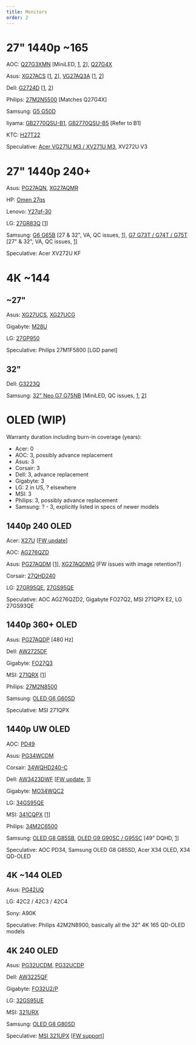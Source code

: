 ```yaml
---
title: Monitors
order: 2
---
```


# 27" 1440p ~165

AOC: [Q27G3XMN](<https://www.youtube.com/watch?v=XbQ8Pe4WVxc>) [MiniLED, [1](<https://www.rtings.com/monitor/reviews/aoc/q27g3xmn>), [2](<https://tftcentral.co.uk/reviews/aoc-q27g3xmn>)], [Q27G4X](<https://www.youtube.com/watch?v=Ix9jwP_q_IM>)

Asus: [XG27ACS](<https://www.youtube.com/watch?v=cXgvP84g2BU>) [[1](<https://www.rtings.com/monitor/reviews/asus/rog-strix-xg27acs>), [2](<https://www.youtube.com/watch?v=G2T1wNu6Q6Y>)], [VG27AQ3A](<https://www.youtube.com/watch?v=jogkXwQwQI4>) [[1](<https://www.youtube.com/watch?v=__WHIe_KPXY>), [2](<https://www.youtube.com/watch?v=X39gYoif7Jk>)]

Dell: [G2724D](<https://www.youtube.com/watch?v=pw9ByU6AOd8>) [[1](<https://www.rtings.com/monitor/reviews/dell/g2724d>), [2](<https://www.youtube.com/watch?v=7Bj59SEc3f8>)]

Philips: [27M2N5500](<https://www.youtube.com/watch?v=ElbQ5WiO95c>) [Matches Q27G4X]

Samsung: [G5 G50D](<https://www.rtings.com/monitor/reviews/samsung/odyssey-g5-g50d-s27dg50>)

Iiyama: [GB2770QSU-B1](<https://www.kitguru.net/peripherals/dominic-moass/iiyama-gb2770qsu-1440p-165hz-monitor-review/6/>), [GB2770QSU-B5](<https://www.displayspecifications.com/en/news/49c490f>) [Refer to B1]

KTC: [H27T22](<https://www.youtube.com/watch?v=zXeOjYRPj08>)

Speculative: [Acer VG271U M3 / XV271U M3](<https://discord.com/channels/286168815585198080/873056765367955478/1293533301968994307>), XV272U V3

# 27" 1440p 240+

Asus: [PG27AQN](<https://www.youtube.com/watch?v=eYFtLBM3a78>), [XG27AQMR](<https://www.youtube.com/watch?v=Wik4DhEaj_8>)

HP: [Omen 27qs](<https://www.rtings.com/monitor/reviews/hp/omen-27qs>)

Lenovo: [Y27qf-30](<https://www.youtube.com/watch?v=GofFvSYi1CQ>)

LG: [27GR83Q](<https://www.youtube.com/watch?v=Z-1zV7MYT4U>) [[1](<https://www.youtube.com/watch?v=IEv895dnoVY>)]

Samsung: [G6 G65B](<https://www.rtings.com/monitor/reviews/samsung/odyssey-g6-s32bg65>) [27 & 32", VA, QC issues, [1](<https://www.typectechreviews.com/post/samsung-odyssey-g6-g65b-gaming-monitor-review>)], [G7 G73T / G74T / G75T](<https://www.youtube.com/watch?v=go1qsBetgV0>) [27" & 32", VA, QC issues, [1](<https://www.rtings.com/monitor/reviews/samsung/odyssey-g7-c32g75t>)] 

Speculative:
Acer XV272U KF

# 4K ~144

## ~27"

Asus: [XG27UCS](<https://www.youtube.com/watch?v=7c_SW4539Lk>), [XG27UCG](<https://www.youtube.com/watch?v=rVYVDODQmQ8>)

Gigabyte: [M28U](<https://www.youtube.com/watch?v=xnJjuQdQiyo>)

LG: [27GP950](<https://www.rtings.com/monitor/reviews/lg/27gp950-b>)

Speculative: Philips 27M1F5800 [LGD panel]

## 32"

Dell: [G3223Q](<https://www.rtings.com/monitor/reviews/dell/g3223q>)

Samsung: [32" Neo G7 G75NB](<https://www.youtube.com/watch?v=SMcABSuKAK0>) [MiniLED, QC issues, [1](<https://www.rtings.com/monitor/reviews/samsung/odyssey-neo-g7-s32bg75>), [2](<https://pcmonitors.info/reviews/samsung-odyssey-neo-g7-s32bg75/>)]

# OLED (WIP)

Warranty duration including burn-in coverage (years):
- Acer: 0
- AOC: 3, possibly advance replacement
- Asus: 3
- Corsair: 3
- Dell: 3, advance replacement
- Gigabyte: 3
- LG: 2 in US, ? elsewhere 
- MSI: 3
- Philips: 3, possibly advance replacement
- Samsung: ? - 3, explicitly listed in specs of newer models

## 1440p 240 OLED

Acer: [X27U](<https://www.youtube.com/watch?v=9Fnmz2e_4xI>) [[FW update](<https://www.youtube.com/watch?v=n58SwahHSVk>)]

AOC: [AG276QZD](<https://www.youtube.com/watch?v=C0PS9yM-t6Y>)

Asus: [PG27AQDM](<https://www.youtube.com/watch?v=R0AkfhZp70w>) [[1](<https://www.youtube.com/watch?v=CqRT06hFDL8>)], [XG27AQDMG](<https://www.youtube.com/watch?v=4OD1Gml24gI>) [FW issues with image retention?]

Corsair: [27QHD240](<https://www.youtube.com/watch?v=ksNCMduj_yc>)

LG: [27GR95QE](<https://www.youtube.com/watch?v=2YBJFYGtmQk>), [27GS95QE](<https://www.rtings.com/monitor/reviews/lg/27gs95qe-b>)

Speculative: AOC AG276QZD2, Gigabyte FO27Q2, MSI 271QPX E2, LG 27GS93QE

## 1440p 360+ OLED

Asus: [PG27AQDP](<https://www.youtube.com/watch?v=fLekvkdOQvI>) [480 Hz]

Dell: [AW2725DF](<https://www.youtube.com/watch?v=0ssesoCm4lU>)

Gigabyte: [FO27Q3](<https://www.youtube.com/watch?v=Je2WdeqaHto>)

MSI: [271QRX](<https://www.youtube.com/watch?v=XgtzP5Xs1aI>) [[1](<https://www.youtube.com/watch?v=-BcXYC9ANxE>)]

Philips: [27M2N8500](<https://www.youtube.com/watch?v=k7fe2KeD25g>)

Samsung: [OLED G6 G60SD](<https://www.rtings.com/monitor/reviews/samsung/odyssey-oled-g6-g60sd-s27dg60>)

Speculative: MSI 271QPX

## 1440p UW OLED

AOC: [PD49](<https://tftcentral.co.uk/reviews/aoc-agon-pro-porsche-design-pd49>)

Asus: [PG34WCDM](<https://www.rtings.com/monitor/reviews/asus/rog-swift-oled-pg34wcdm>)

Corsair: [34WQHD240-C](<https://www.youtube.com/watch?v=_5gInzdwoQs>)

Dell: [AW3423DWF](<https://www.youtube.com/watch?v=b0aLF3KVOTQ>) [[FW update](<https://www.youtube.com/watch?v=jTvqGFBPIw4>), [1](<https://www.rtings.com/monitor/reviews/dell/alienware-aw3423dwf>)]

Gigabyte: [MO34WQC2](<https://www.youtube.com/watch?v=AaHOcqinQBI>)

LG: [34GS95QE](<https://www.rtings.com/monitor/reviews/lg/34gs95qe-b>)

MSI: [341CQPX](<https://www.youtube.com/watch?v=YYCKQ2Pcgw0>) [[1](<https://tftcentral.co.uk/reviews/msi-mpg-341cqpx-qd-oled>)]

Philips: [34M2C6500](<https://www.youtube.com/watch?v=iPCvktwPp60>)

Samsung: [OLED G8 G85SB](<https://www.youtube.com/watch?v=RmDmJ_1SudA>), [OLED G9 G90SC / G95SC](<https://www.youtube.com/watch?v=BSTds2SjxsU>) [49" DQHD, [1](<https://www.rtings.com/monitor/reviews/samsung/odyssey-oled-g9-g95sc-s49cg95>)]

Speculative: AOC PD34, Samsung OLED G8 G85SD, Acer X34 OLED, X34 QD-OLED

## 4K ~144 OLED

Asus: [PG42UQ](<https://www.youtube.com/watch?v=MNBmFJ68SCw>)

LG: 42C2 / 42C3 / 42C4

Sony: A90K

Speculative: Philips 42M2N8900, basically all the 32" 4K 165 QD-OLED models

## 4K 240 OLED

Asus: [PG32UCDM](<https://www.youtube.com/watch?v=qywLwR7KT9M>), [PG32UCDP](<https://www.youtube.com/watch?v=5HNZina-4Tc>)

Dell: [AW3225QF](<https://www.youtube.com/watch?v=GR9H_kg1uZU>)

Gigabyte: [FO32U2/P](<https://www.youtube.com/watch?v=dLVLX_busi4>)

LG: [32GS95UE](<https://www.youtube.com/watch?v=Jvdng6cqlhI>)

MSI: [321URX](<https://www.youtube.com/watch?v=O1cPgQ9F4IY>)

Samsung: [OLED G8 G80SD](<https://www.rtings.com/monitor/reviews/samsung/odyssey-oled-g8-g80sd-s32dg80>)

Speculative: [MSI 321UPX](<https://tftcentral.co.uk/news/the-msi-mag-321upx-is-now-available-differences-with-the-mpg-model-explained>) [[FW support](<https://www.msi.com/news/detail/MAG-321UPX-QD-OLED-and-MAG-271QPX-QD-OLED-Support-Firmware-Update-143951>)]